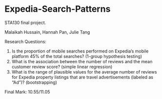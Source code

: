 # Expedia-Search-Patterns

STA130 final project.

Malaikah Hussain, Hannah Pan, Julie Tang

Research Questions:
1. Is the proportion of mobile searches performed on Expedia’s mobile platform 45% of the total searches? (1-group hypothesis testing)
2. What is the association between the number of reviews and the mean customer review score? (simple linear regression)
3. What is the range of plausible values for the average number of reviews for Expedia property listings that are travel advertisements (labeled as “Ad”)? (bootstrapping)

Final Mark: 10.55/11.05
